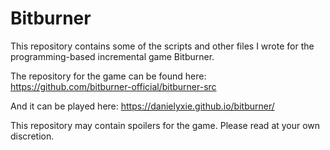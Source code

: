 <h1>Bitburner</h1>

This repository contains some of the scripts and other files I wrote for the programming-based incremental game Bitburner.

The repository for the game can be found here: https://github.com/bitburner-official/bitburner-src

And it can be played here: https://danielyxie.github.io/bitburner/

This repository may contain spoilers for the game. Please read at your own discretion.